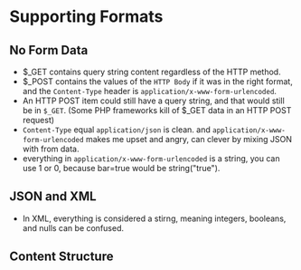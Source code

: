 # Supporting Formats

## No Form Data
* $_GET contains query string content regardless of the HTTP method.
* $_POST contains the values of the `HTTP Body` if it was in the right format, and the `Content-Type` header is `application/x-www-form-urlencoded`.
* An HTTP POST item could still have a query string, and that would still be in `$_GET`. (Some PHP frameworks kill of $_GET data in an HTTP POST request)
* `Content-Type` equal `application/json` is clean. and `application/x-www-form-urlencoded` makes me upset and angry, can clever by mixing JSON with from data.
* everything in `application/x-www-form-urlencoded` is a string, you can use 1 or 0, because bar=true would be string("true").

## JSON and XML
* In XML, everything is considered a stirng, meaning integers, booleans, and nulls can be confused.

## Content Structure

